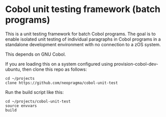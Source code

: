# Cobol unit testing framework (batch programs)

This is a unit testing framework for batch Cobol programs. The goal is to enable isolated unit testing of individual paragraphs in Cobol programs in a standalone development environment with no connection to a zOS system.

This depends on GNU Cobol.

If you are loading this on a system configured using provision-cobol-dev-ubuntu, then clone this repo as follows:

```shell
cd ~/projects
clone https://github.com/neopragma/cobol-unit-test
```

Run the build script like this:

```shell
cd ~/projects/cobol-unit-test
source envvars
build
``` 